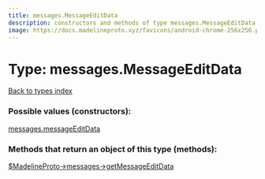 ```yaml
---
title: messages.MessageEditData
description: constructors and methods of type messages.MessageEditData
image: https://docs.madelineproto.xyz/favicons/android-chrome-256x256.png
---
```

# Type: messages.MessageEditData  
[Back to types index](index.md)



### Possible values (constructors):

[messages.messageEditData](../constructors/messages.messageEditData.md)  



### Methods that return an object of this type (methods):

[$MadelineProto->messages->getMessageEditData](../methods/messages.getMessageEditData.md)  




